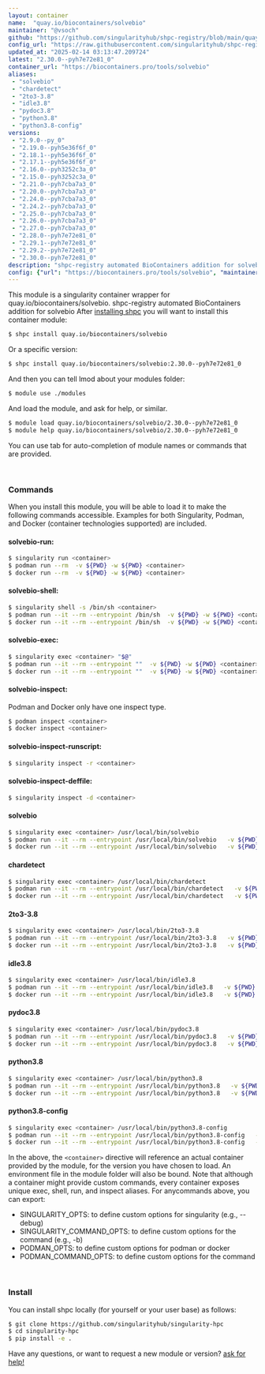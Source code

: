```yaml
---
layout: container
name:  "quay.io/biocontainers/solvebio"
maintainer: "@vsoch"
github: "https://github.com/singularityhub/shpc-registry/blob/main/quay.io/biocontainers/solvebio/container.yaml"
config_url: "https://raw.githubusercontent.com/singularityhub/shpc-registry/main/quay.io/biocontainers/solvebio/container.yaml"
updated_at: "2025-02-14 03:13:47.209724"
latest: "2.30.0--pyh7e72e81_0"
container_url: "https://biocontainers.pro/tools/solvebio"
aliases:
 - "solvebio"
 - "chardetect"
 - "2to3-3.8"
 - "idle3.8"
 - "pydoc3.8"
 - "python3.8"
 - "python3.8-config"
versions:
 - "2.9.0--py_0"
 - "2.19.0--pyh5e36f6f_0"
 - "2.18.1--pyh5e36f6f_0"
 - "2.17.1--pyh5e36f6f_0"
 - "2.16.0--pyh3252c3a_0"
 - "2.15.0--pyh3252c3a_0"
 - "2.21.0--pyh7cba7a3_0"
 - "2.20.0--pyh7cba7a3_0"
 - "2.24.0--pyh7cba7a3_0"
 - "2.24.2--pyh7cba7a3_0"
 - "2.25.0--pyh7cba7a3_0"
 - "2.26.0--pyh7cba7a3_0"
 - "2.27.0--pyh7cba7a3_0"
 - "2.28.0--pyh7e72e81_0"
 - "2.29.1--pyh7e72e81_0"
 - "2.29.2--pyh7e72e81_0"
 - "2.30.0--pyh7e72e81_0"
description: "shpc-registry automated BioContainers addition for solvebio"
config: {"url": "https://biocontainers.pro/tools/solvebio", "maintainer": "@vsoch", "description": "shpc-registry automated BioContainers addition for solvebio", "latest": {"2.30.0--pyh7e72e81_0": "sha256:d600a838daeee0a7bd23b892cbbc43bf2e5e8475ea2cbb276994606dccafcde9"}, "tags": {"2.9.0--py_0": "sha256:f59a68d3bb236283281c5ade5c16e993d9670808b5a6d6cd34a58cce1db3d34b", "2.19.0--pyh5e36f6f_0": "sha256:284eae07e559bd2b55702fea73240658fc433a3adaf8526877c301bc589e2614", "2.18.1--pyh5e36f6f_0": "sha256:7f6755cbdbe23a6da9614fb9bcd0a90d2d35637f4a4125f0bc1a692b2e2e5cce", "2.17.1--pyh5e36f6f_0": "sha256:f5573df4f5deeb476496d73e1873c506c8ed8b16ed7348c3d7f03ce33c039c1b", "2.16.0--pyh3252c3a_0": "sha256:2be079d5ccb8824073283800d719f77c73b9fe78229e03961d7b567b3cc41bb1", "2.15.0--pyh3252c3a_0": "sha256:cf2e8fa075f2f1cd88376bfdf8cb2971cd38b53fee34f2f3664f0d363c32269b", "2.21.0--pyh7cba7a3_0": "sha256:4880a1c5246aa621ac6274b599783ba0f40cc1c64d8eea6d17a92effd3a44c8d", "2.20.0--pyh7cba7a3_0": "sha256:aeb2e306845b7bb7fc2b233d50405952ac686cb042a514cc831a624c70a71ca0", "2.24.0--pyh7cba7a3_0": "sha256:9b9039c8292fea5cab797e5cd92fc90e4c59ff4115dd97edcd38a932d2209013", "2.24.2--pyh7cba7a3_0": "sha256:f1e223b4e51eab5b95a64fc0e2a5857186a12856aa3d4abfdcf897f2c5afd15e", "2.25.0--pyh7cba7a3_0": "sha256:8e57edae4d8023e511b728a287f7139afd807a72eaf34238bae31990f7d222dd", "2.26.0--pyh7cba7a3_0": "sha256:115143b15b9fb5be2331b5efc4c2a4265c53a911b01277a173f77374fb31d30e", "2.27.0--pyh7cba7a3_0": "sha256:b0df0b45ca1df474d3063ec0599e2918dae646631277cdf0dbbf18d06321dbc7", "2.28.0--pyh7e72e81_0": "sha256:5922392b39993d0c7f4ee19c20d5b090ae5acd557a1795834e9bf42cfc99bbce", "2.29.1--pyh7e72e81_0": "sha256:43893959a8953d44be9f6706153029f31dcb0f8912546448417c69d5c7c5a923", "2.29.2--pyh7e72e81_0": "sha256:a4a05fe5acd4d91e5d116df7e55f18c7432747862875f7ff23b065fbddd33dc8", "2.30.0--pyh7e72e81_0": "sha256:d600a838daeee0a7bd23b892cbbc43bf2e5e8475ea2cbb276994606dccafcde9"}, "docker": "quay.io/biocontainers/solvebio", "aliases": {"solvebio": "/usr/local/bin/solvebio", "chardetect": "/usr/local/bin/chardetect", "2to3-3.8": "/usr/local/bin/2to3-3.8", "idle3.8": "/usr/local/bin/idle3.8", "pydoc3.8": "/usr/local/bin/pydoc3.8", "python3.8": "/usr/local/bin/python3.8", "python3.8-config": "/usr/local/bin/python3.8-config"}}
---
```


This module is a singularity container wrapper for quay.io/biocontainers/solvebio.
shpc-registry automated BioContainers addition for solvebio
After [installing shpc](#install) you will want to install this container module:


```bash
$ shpc install quay.io/biocontainers/solvebio
```

Or a specific version:

```bash
$ shpc install quay.io/biocontainers/solvebio:2.30.0--pyh7e72e81_0
```

And then you can tell lmod about your modules folder:

```bash
$ module use ./modules
```

And load the module, and ask for help, or similar.

```bash
$ module load quay.io/biocontainers/solvebio/2.30.0--pyh7e72e81_0
$ module help quay.io/biocontainers/solvebio/2.30.0--pyh7e72e81_0
```

You can use tab for auto-completion of module names or commands that are provided.

<br>

### Commands

When you install this module, you will be able to load it to make the following commands accessible.
Examples for both Singularity, Podman, and Docker (container technologies supported) are included.

#### solvebio-run:

```bash
$ singularity run <container>
$ podman run --rm  -v ${PWD} -w ${PWD} <container>
$ docker run --rm  -v ${PWD} -w ${PWD} <container>
```

#### solvebio-shell:

```bash
$ singularity shell -s /bin/sh <container>
$ podman run --it --rm --entrypoint /bin/sh  -v ${PWD} -w ${PWD} <container>
$ docker run --it --rm --entrypoint /bin/sh  -v ${PWD} -w ${PWD} <container>
```

#### solvebio-exec:

```bash
$ singularity exec <container> "$@"
$ podman run --it --rm --entrypoint ""  -v ${PWD} -w ${PWD} <container> "$@"
$ docker run --it --rm --entrypoint ""  -v ${PWD} -w ${PWD} <container> "$@"
```

#### solvebio-inspect:

Podman and Docker only have one inspect type.

```bash
$ podman inspect <container>
$ docker inspect <container>
```

#### solvebio-inspect-runscript:

```bash
$ singularity inspect -r <container>
```

#### solvebio-inspect-deffile:

```bash
$ singularity inspect -d <container>
```


#### solvebio

```bash
$ singularity exec <container> /usr/local/bin/solvebio
$ podman run --it --rm --entrypoint /usr/local/bin/solvebio   -v ${PWD} -w ${PWD} <container> -c " $@"
$ docker run --it --rm --entrypoint /usr/local/bin/solvebio   -v ${PWD} -w ${PWD} <container> -c " $@"
```


#### chardetect

```bash
$ singularity exec <container> /usr/local/bin/chardetect
$ podman run --it --rm --entrypoint /usr/local/bin/chardetect   -v ${PWD} -w ${PWD} <container> -c " $@"
$ docker run --it --rm --entrypoint /usr/local/bin/chardetect   -v ${PWD} -w ${PWD} <container> -c " $@"
```


#### 2to3-3.8

```bash
$ singularity exec <container> /usr/local/bin/2to3-3.8
$ podman run --it --rm --entrypoint /usr/local/bin/2to3-3.8   -v ${PWD} -w ${PWD} <container> -c " $@"
$ docker run --it --rm --entrypoint /usr/local/bin/2to3-3.8   -v ${PWD} -w ${PWD} <container> -c " $@"
```


#### idle3.8

```bash
$ singularity exec <container> /usr/local/bin/idle3.8
$ podman run --it --rm --entrypoint /usr/local/bin/idle3.8   -v ${PWD} -w ${PWD} <container> -c " $@"
$ docker run --it --rm --entrypoint /usr/local/bin/idle3.8   -v ${PWD} -w ${PWD} <container> -c " $@"
```


#### pydoc3.8

```bash
$ singularity exec <container> /usr/local/bin/pydoc3.8
$ podman run --it --rm --entrypoint /usr/local/bin/pydoc3.8   -v ${PWD} -w ${PWD} <container> -c " $@"
$ docker run --it --rm --entrypoint /usr/local/bin/pydoc3.8   -v ${PWD} -w ${PWD} <container> -c " $@"
```


#### python3.8

```bash
$ singularity exec <container> /usr/local/bin/python3.8
$ podman run --it --rm --entrypoint /usr/local/bin/python3.8   -v ${PWD} -w ${PWD} <container> -c " $@"
$ docker run --it --rm --entrypoint /usr/local/bin/python3.8   -v ${PWD} -w ${PWD} <container> -c " $@"
```


#### python3.8-config

```bash
$ singularity exec <container> /usr/local/bin/python3.8-config
$ podman run --it --rm --entrypoint /usr/local/bin/python3.8-config   -v ${PWD} -w ${PWD} <container> -c " $@"
$ docker run --it --rm --entrypoint /usr/local/bin/python3.8-config   -v ${PWD} -w ${PWD} <container> -c " $@"
```



In the above, the `<container>` directive will reference an actual container provided
by the module, for the version you have chosen to load. An environment file in the
module folder will also be bound. Note that although a container
might provide custom commands, every container exposes unique exec, shell, run, and
inspect aliases. For anycommands above, you can export:

 - SINGULARITY_OPTS: to define custom options for singularity (e.g., --debug)
 - SINGULARITY_COMMAND_OPTS: to define custom options for the command (e.g., -b)
 - PODMAN_OPTS: to define custom options for podman or docker
 - PODMAN_COMMAND_OPTS: to define custom options for the command

<br>

### Install

You can install shpc locally (for yourself or your user base) as follows:

```bash
$ git clone https://github.com/singularityhub/singularity-hpc
$ cd singularity-hpc
$ pip install -e .
```

Have any questions, or want to request a new module or version? [ask for help!](https://github.com/singularityhub/singularity-hpc/issues)